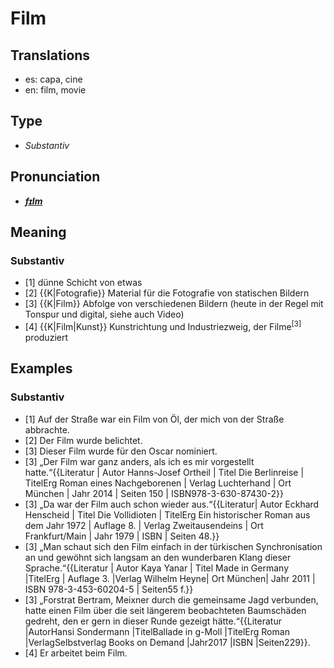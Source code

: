 # Film
## Translations
- es: capa, cine
- en: film, movie
## Type
- _Substantiv_
## Pronunciation
- **_[fɪlm](https://commons.wikimedia.org/wiki/File:De-Film.ogg)_**
## Meaning
### Substantiv
- [1] dünne Schicht von etwas
- [2] {{K|Fotografie}} Material für die Fotografie von statischen Bildern
- [3] {{K|Film}} Abfolge von verschiedenen Bildern (heute<!-- 2014 --> in der Regel mit Tonspur und digital, siehe auch Video)
- [4] {{K|Film|Kunst}} Kunstrichtung und Industriezweig, der Filme<sup>[3]</sup> produziert
## Examples
### Substantiv
- [1] Auf der Straße war ein Film von Öl, der mich von der Straße abbrachte.
- [2] Der Film wurde belichtet.
- [3] Dieser Film wurde für den Oscar nominiert.
- [3] „Der Film war ganz anders, als ich es mir vorgestellt hatte.“<ref>{{Literatur | Autor Hanns-Josef Ortheil | Titel Die Berlinreise | TitelErg Roman eines Nachgeborenen | Verlag Luchterhand | Ort München | Jahr 2014 | Seiten  150 | ISBN978-3-630-87430-2}}</ref>
- [3] „Da war der Film auch schon wieder aus.“<ref>{{Literatur| Autor Eckhard Henscheid | Titel Die Vollidioten | TitelErg Ein historischer Roman aus dem Jahr 1972 | Auflage 8. | Verlag Zweitausendeins | Ort Frankfurt/Main | Jahr 1979 | ISBN | Seiten 48.}}</ref>
- [3] „Man schaut sich den Film einfach in der türkischen Synchronisation an und gewöhnt sich langsam an den wunderbaren Klang dieser Sprache.“<ref>{{Literatur | Autor Kaya Yanar | Titel Made in Germany |TitelErg | Auflage 3. |Verlag Wilhelm Heyne| Ort München| Jahr 2011 | ISBN 978-3-453-60204-5 | Seiten55&nbsp;f.}}</ref>
- [3] „Forstrat Bertram, Meixner durch die gemeinsame Jagd verbunden, hatte einen Film über die seit längerem beobachteten Baumschäden gedreht, den er gern in dieser Runde gezeigt hätte.“<ref>{{Literatur |AutorHansi Sondermann |TitelBallade in g-Moll |TitelErg Roman |VerlagSelbstverlag Books on Demand |Jahr2017 |ISBN |Seiten229}}.</ref>
- [4] Er arbeitet beim Film.
